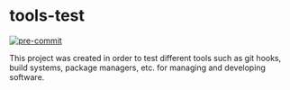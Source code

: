 # tools-test

[![pre-commit](https://img.shields.io/badge/pre--commit-enabled-brightgreen?logo=pre-commit&logoColor=white)](https://github.com/pre-commit/pre-commit)

This project was created in order to test different tools such as git hooks, build systems, package managers, etc. for managing and developing software. 
